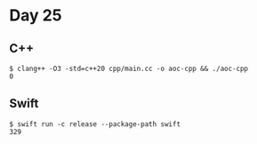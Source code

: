 # Day 25

## C++

```shell
$ clang++ -O3 -std=c++20 cpp/main.cc -o aoc-cpp && ./aoc-cpp
0
```

## Swift

```shell
$ swift run -c release --package-path swift
329
```
